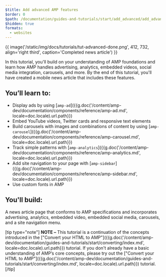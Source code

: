 ```yaml
---
$title: Add advanced AMP features
$order: 0
$path: /documentation/guides-and-tutorials/start/add_advanced/add_advanced.html
$hidden: true
formats:
  - websites
---
```


{{ image('/static/img/docs/tutorials/tut-advanced-done.png', 412, 732, align='right third', caption='Completed news article') }}

In this tutorial, you'll build on your understanding of AMP foundations and learn how AMP handles advertising, analytics, embedded videos, social media integration, carousels, and more. By the end of this tutorial, you'll have created a mobile news article that includes these features.

## You’ll learn to:

- Display ads by using [`amp-ad`]({{g.doc('/content/amp-dev/documentation/components/reference/amp-ad.md', locale=doc.locale).url.path}})
- Embed YouTube videos, Twitter cards and responsive text elements
- Build carousels with images and combinations of content by using [`amp-carousel`]({{g.doc('/content/amp-dev/documentation/components/reference/amp-carousel.md', locale=doc.locale).url.path}})
- Track simple patterns with [`amp-analytics`]({{g.doc('/content/amp-dev/documentation/components/reference/amp-analytics.md', locale=doc.locale).url.path}})
- Add site navigation to your page with [`amp-sidebar`]({{g.doc('/content/amp-dev/documentation/components/reference/amp-sidebar.md', locale=doc.locale).url.path}})
- Use custom fonts in AMP

## You'll build:

A news article page that conforms to AMP specifications and incorporates advertising, analytics, embedded video, embedded social media, carousels, and a site navigation menu.

[tip type="note"]
**NOTE –**  This tutorial is a continuation of the concepts introduced in the ["Convert your HTML to AMP"]({{g.doc('/content/amp-dev/documentation/guides-and-tutorials/start/converting/index.md', locale=doc.locale).url.path}}) tutorial. If you don't already have a basic understanding of AMP’s core concepts, please try out the ["Convert your HTML to AMP"]({{g.doc('/content/amp-dev/documentation/guides-and-tutorials/start/converting/index.md', locale=doc.locale).url.path}}) tutorial.
[/tip]
